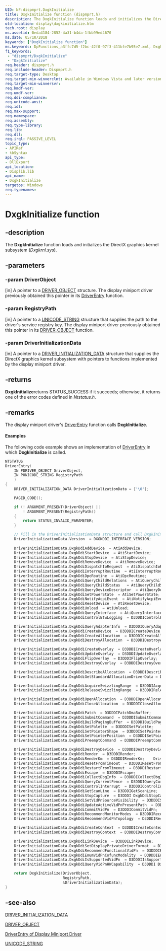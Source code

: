 ```yaml
---
UID: NF:dispmprt.DxgkInitialize
title: DxgkInitialize function (dispmprt.h)
description: The DxgkInitialize function loads and initializes the DirectX graphics kernel subsystem (Dxgkrnl.sys).
old-location: display\dxgkinitialize.htm
tech.root: display
ms.assetid: 0eda4184-2852-4a31-b4da-1fbb99ed4670
ms.date: 05/10/2018
keywords: ["DxgkInitialize function"]
ms.keywords: DpFunctions_a3ffc7d5-f2bc-42f0-97f3-411bfe7b95e7.xml, DxgkInitialize, DxgkInitialize function [Display Devices], display.dxgkinitialize, dispmprt/DxgkInitialize
f1_keywords:
 - "dispmprt/DxgkInitialize"
 - "DxgkInitialize"
req.header: dispmprt.h
req.include-header: Dispmprt.h
req.target-type: Desktop
req.target-min-winverclnt: Available in Windows Vista and later versions of the Windows operating systems.
req.target-min-winversvr: 
req.kmdf-ver: 
req.umdf-ver: 
req.ddi-compliance: 
req.unicode-ansi: 
req.idl: 
req.max-support: 
req.namespace: 
req.assembly: 
req.type-library: 
req.lib: 
req.dll: 
req.irql: PASSIVE_LEVEL
topic_type:
- APIRef
- kbSyntax
api_type:
- DllExport
api_location:
- Displib.lib
api_name:
- DxgkInitialize
targetos: Windows
req.typenames: 
---
```


# DxgkInitialize function


## -description


The <b>DxgkInitialize</b> function loads and initializes the DirectX graphics kernel subsystem (<i>Dxgkrnl.sys</i>).


## -parameters




### -param DriverObject 
[in]
A pointer to a <a href="https://docs.microsoft.com/windows-hardware/drivers/ddi/wdm/ns-wdm-_driver_object">DRIVER_OBJECT</a> structure. The display miniport driver previously obtained this pointer in its <a href="https://docs.microsoft.com/windows-hardware/drivers/storage/driverentry-of-ide-controller-minidriver">DriverEntry</a> function.


### -param RegistryPath 
[in]
A pointer to a <a href="https://docs.microsoft.com/windows/desktop/api/ntdef/ns-ntdef-_unicode_string">UNICODE_STRING</a> structure that supplies the path to the driver's service registry key.  The display miniport driver previously obtained this pointer in its <a href="https://docs.microsoft.com/windows-hardware/drivers/ddi/wdm/ns-wdm-_driver_object">DRIVER_OBJECT</a> function.


### -param DriverInitializationData 
[in]
A pointer to a <a href="https://docs.microsoft.com/windows-hardware/drivers/ddi/dispmprt/ns-dispmprt-_driver_initialization_data">DRIVER_INITIALIZATION_DATA</a> structure that supplies the DirectX graphics kernel subsystem with pointers to functions implemented by the display miniport driver.


## -returns



<b>DxgkInitialize</b>returns STATUS_SUCCESS if it succeeds; otherwise, it returns one of the error codes defined in <i>Ntstatus.h</i>.




## -remarks



The display miniport driver's <a href="https://docs.microsoft.com/windows-hardware/drivers/storage/driverentry-of-ide-controller-minidriver">DriverEntry</a> function calls <b>DxgkInitialize</b>.


#### Examples

The following code example shows an implementation of <a href="https://docs.microsoft.com/windows-hardware/drivers/storage/driverentry-of-ide-controller-minidriver">DriverEntry</a> in which <b>DxgkInitialize</b> is called.

```cpp
NTSTATUS
DriverEntry(
    IN PDRIVER_OBJECT DriverObject,
    IN PUNICODE_STRING RegistryPath
    )
{
    DRIVER_INITIALIZATION_DATA DriverInitializationData = {'\0'};

    PAGED_CODE();

    if (! ARGUMENT_PRESENT(DriverObject) ||
        ! ARGUMENT_PRESENT(RegistryPath))
    {
        return STATUS_INVALID_PARAMETER;
    }

    // Fill in the DriverInitializationData structure and call DxgkInitialize()
    DriverInitializationData.Version  = DXGKDDI_INTERFACE_VERSION;
 
    DriverInitializationData.DxgkDdiAddDevice  = AtiAddDevice;
    DriverInitializationData.DxgkDdiStartDevice  = AtiStartDevice;
    DriverInitializationData.DxgkDdiStopDevice  = AtiStopDevice;
    DriverInitializationData.DxgkDdiRemoveDevice  = AtiRemoveDevice;
    DriverInitializationData.DxgkDdiDispatchIoRequest  = AtiDispatchIoRequest;
    DriverInitializationData.DxgkDdiInterruptRoutine  = AtiInterruptRoutine;
    DriverInitializationData.DxgkDdiDpcRoutine  = AtiDpcRoutine;
    DriverInitializationData.DxgkDdiQueryChildRelations  = AtiQueryChildRelations;
    DriverInitializationData.DxgkDdiQueryChildStatus   = AtiQueryChildStatus;
    DriverInitializationData.DxgkDdiQueryDeviceDescriptor  = AtiQueryDeviceDescriptor;
    DriverInitializationData.DxgkDdiSetPowerState  = AtiSetPowerState;
    DriverInitializationData.DxgkDdiNotifyAcpiEvent  = AtiNotifyAcpiEvent;
    DriverInitializationData.DxgkDdiResetDevice  = AtiResetDevice;
    DriverInitializationData.DxgkDdiUnload  = AtiUnload;
    DriverInitializationData.DxgkDdiQueryInterface  = AtiQueryInterface;
    DriverInitializationData.DxgkDdiControlEtwLogging  = D3DDDIControlEtwLogging;

    DriverInitializationData.DxgkDdiQueryAdapterInfo  = D3DDDIQueryAdapterInfo;
    DriverInitializationData.DxgkDdiCreateDevice  = D3DDDICreateDevice;
    DriverInitializationData.DxgkDdiCreateAllocation  = D3DDDICreateAllocation;
    DriverInitializationData.DxgkDdiDestroyAllocation  = D3DDDIDestroyAllocation;

    DriverInitializationData.DxgkDdiCreateOverlay  = D3DDDICreateOverlay;
    DriverInitializationData.DxgkDdiUpdateOverlay  = D3DDDIUpdateOverlay;
    DriverInitializationData.DxgkDdiFlipOverlay  = D3DDDIFlipOverlay;
    DriverInitializationData.DxgkDdiDestroyOverlay  = D3DDDIDestroyOverlay;

    DriverInitializationData.DxgkDdiDescribeAllocation  = D3DDDIDescribeAllocation;
    DriverInitializationData.DxgkDdiGetStandardAllocationDriverData = D3DDDIGetStandardAllocationDriverData;

    DriverInitializationData.DxgkDdiAcquireSwizzlingRange  = D3DDDIAcquireSwizzlingRange;
    DriverInitializationData.DxgkDdiReleaseSwizzlingRange  = D3DDDIReleaseSwizzlingRange;

    DriverInitializationData.DxgkDdiOpenAllocation  = D3DDDIOpenAllocation;
    DriverInitializationData.DxgkDdiCloseAllocation  = D3DDDICloseAllocation;

    DriverInitializationData.DxgkDdiPatch  = D3DDDIPatchDmaBuffer;
    DriverInitializationData.DxgkDdiSubmitCommand  = D3DDDISubmitCommand;
    DriverInitializationData.DxgkDdiBuildPagingBuffer  = D3DDDIBuildPagingBuffer;
    DriverInitializationData.DxgkDdiSetPalette  = D3DDDISetPalette;
    DriverInitializationData.DxgkDdiSetPointerShape  = D3DDDISetPointerShape;
    DriverInitializationData.DxgkDdiSetPointerPosition  = D3DDDISetPointerPosition;
    DriverInitializationData.DxgkDdiPreemptCommand  = D3DDDIPreemptCommand;

    DriverInitializationData.DxgkDdiDestroyDevice  = D3DDDIDestroyDevice;
    DriverInitializationData.DxgkDdiRender  = D3DDDIRender;
    DriverInitializationData.DxgkDdiRenderKm  = D3DDDIRenderKm;    DriverInitializationData.DxgkDdiPresent  = D3DDDIPresent;
    DriverInitializationData.DxgkDdiResetFromTimeout  = D3DDDIResetFromTimeout;
    DriverInitializationData.DxgkDdiRestartFromTimeout  = D3DDDIRestartFromTimeout;
    DriverInitializationData.DxgkDdiEscape  = D3DDDIEscape;
    DriverInitializationData.DxgkDdiCollectDbgInfo  = D3DDDICollectDbgInfo;
    DriverInitializationData.DxgkDdiQueryCurrentFence  = D3DDDIQueryCurrentFence;
    DriverInitializationData.DxgkDdiControlInterrupt  = D3DDDIControlInterrupt;
    DriverInitializationData.DxgkDdiGetScanLine  = D3DDDIGetScanLine;
    DriverInitializationData.DxgkDdiStopCapture  = D3DDDI DxgkDdiStopCapture;    DriverInitializationData.DxgkDdiSetVidPnSourceAddress  = D3DDDISetVidPnSourceAddress;
    DriverInitializationData.DxgkDdiSetVidPnSourceVisibility  = D3DDDISetVidPnSourceVisibility;
    DriverInitializationData.DxgkDdiUpdateActiveVidPnPresentPath  = D3DDDIUpdateActiveVidPnPresentPath;
    DriverInitializationData.DxgkDdiCommitVidPn  = D3DDDICommitVidPn;
    DriverInitializationData.DxgkDdiRecommendMonitorModes  = D3DDDIRecommendMonitorModes;
    DriverInitializationData.DxgkDdiRecommendVidPnTopology  = D3DDDIRecommendVidPnTopology;

    DriverInitializationData.DxgkDdiCreateContext  = D3DDDICreateContext;
    DriverInitializationData.DxgkDdiDestroyContext  = D3DDDIDestroyContext;

    DriverInitializationData.DxgkDdiLinkDevice  = D3DDDILinkDevice;
    DriverInitializationData.DxgkDdiSetDisplayPrivateDriverFormat  = D3DDDISetDisplayPrivateDriverFormat;
    DriverInitializationData.DxgkDdiRecommendFunctionalVidPn  = D3DDDIRecommendFunctionalVidPn_XddmParity;
    DriverInitializationData.DxgkDdiEnumVidPnCofuncModality  = D3DDDIEnumVidPnCofuncModality_XddmParity;
    DriverInitializationData.DxgkDdiIsSupportedVidPn  = D3DDDIIsSupportedVidPn_XddmParity;
    DriverInitializationData.DxgkDdiQueryVidPnHWCapability  = D3DDDI DxgkDdiQueryVidPnHWCapability;

    return DxgkInitialize(DriverObject,
                          RegistryPath,
                          &DriverInitializationData);
}
```


## -see-also




<a href="https://docs.microsoft.com/windows-hardware/drivers/ddi/dispmprt/ns-dispmprt-_driver_initialization_data">DRIVER_INITIALIZATION_DATA</a>



<a href="https://docs.microsoft.com/windows-hardware/drivers/ddi/wdm/ns-wdm-_driver_object">DRIVER_OBJECT</a>



<a href="https://docs.microsoft.com/windows-hardware/drivers/display/driverentry-of-display-miniport-driver">DriverEntry of Display Miniport Driver</a>



<a href="https://docs.microsoft.com/windows/desktop/api/ntdef/ns-ntdef-_unicode_string">UNICODE_STRING</a>
 

 

